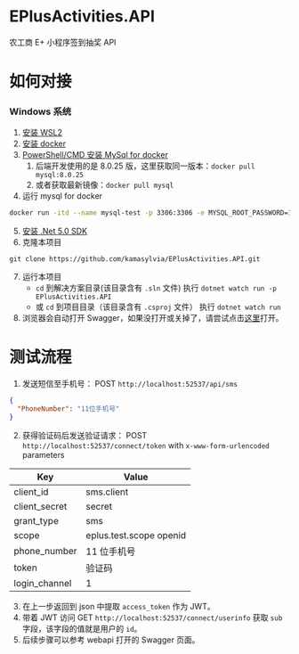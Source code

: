 # EPlusActivities.API

农工商 E+ 小程序签到抽奖 API

# 如何对接

### Windows 系统

1. [安装 WSL2](https://docs.microsoft.com/zh-cn/windows/wsl/install-win10)
2. [安装 docker](https://www.docker.com/)
3. [PowerShell/CMD 安装 MySql for docker](https://hub.docker.com/_/mysql/)
   1. 后端开发使用的是 8.0.25 版，这里获取同一版本：`docker pull mysql:8.0.25`
   2. 或者获取最新镜像：`docker pull mysql`
4. 运行 mysql for docker

```sh
docker run -itd --name mysql-test -p 3306:3306 -e MYSQL_ROOT_PASSWORD=123456 mysql
```

5. [安装 .Net 5.0 SDK](https://dotnet.microsoft.com/download)
6. 克隆本项目

```
git clone https://github.com/kamasylvia/EPlusActivities.API.git
```

7. 运行本项目
   - `cd` 到解决方案目录(该目录含有 `.sln` 文件) 执行 `dotnet watch run -p EPlusActivities.API`
   - 或 `cd` 到项目目录（该目录含有 `.csproj` 文件） 执行 `dotnet watch run`
8. 浏览器会自动打开 Swagger，如果没打开或关掉了，请尝试点击[这里](https://localhost:52538/swagger/index.html)打开。

# 测试流程

1. 发送短信至手机号： POST `http://localhost:52537/api/sms`

```json
{
  "PhoneNumber": "11位手机号"
}
```

2. 获得验证码后发送验证请求： POST `http://localhost:52537/connect/token` with `x-www-form-urlencoded` parameters

| Key           | Value                   |
| ------------- | ----------------------- |
| client_id     | sms.client              |
| client_secret | secret                  |
| grant_type    | sms                     |
| scope         | eplus.test.scope openid |
| phone_number  | 11 位手机号             |
| token         | 验证码                  |
| login_channel | 1                       |


3. 在上一步返回到 json 中提取 `access_token` 作为 JWT。
4. 带着 JWT 访问 GET `http://localhost:52537/connect/userinfo` 获取 `sub` 字段，该字段的值就是用户的 `id`。
5. 后续步骤可以参考 webapi 打开的 Swagger 页面。
